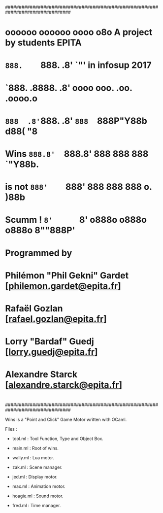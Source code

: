 ################################################################################
#                                                                              #
#     oooooo   oooooo     oooo  o8o           A project by students EPITA      #
#      `888.    `888.     .8'   `"'                          in infosup 2017   #
#       `888.   .8888.   .8'   oooo  ooo. .oo.    .oooo.o                      #
#        `888  .8'`888. .8'    `888  `888P"Y88b  d88(  "8                      #
#  Wins   `888.8'  `888.8'      888   888   888  `"Y88b.                       #
#  is not  `888'    `888'       888   888   888  o.  )88b                      #
#  Scumm !  `8'      `8'       o888o o888o o888o 8""888P'                      # 
#                                                              Programmed by   #
#    Philémon "Phil Gekni" Gardet [philemon.gardet@epita.fr]                   #
#    Rafaël Gozlan [rafael.gozlan@epita.fr]                                    #
#    Lorry "Bardaf" Guedj [lorry.guedj@epita.fr]                               #
#    Alexandre Starck [alexandre.starck@epita.fr]                              #
#                                                                              #
################################################################################

Wins is a "Point and Click" Game Motor written with OCaml.
	
Files :
- tool.ml  : Tool Function, Type and Object Box.
- main.ml  : Root of wins.

- wally.ml  : Lua motor.
- zak.ml    : Scene manager.
- jed.ml    : Display motor.
- max.ml    : Animation motor.
- hoagie.ml : Sound motor.
- fred.ml   : Time manager.
